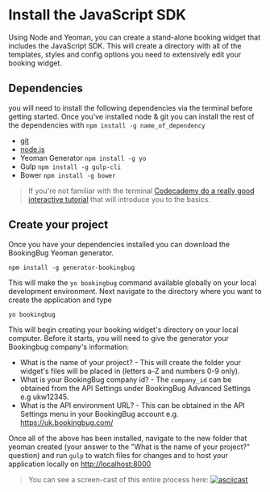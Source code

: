 # Install the JavaScript SDK

Using Node and Yeoman, you can create a stand-alone booking widget that includes the JavaScript SDK. This will create a directory with all of the templates, styles and config options you need to extensively edit your booking widget.

## Dependencies
you will need to install the following dependencies via the terminal before getting started. Once you've installed node & git you can install the rest of the dependencies with `npm install -g name_of_dependency`

- [git](github.com)
- [node.js](https://nodejs.org/en/)
- Yeoman Generator `npm install -g yo`
- Gulp `npm install -g gulp-cli`
- Bower `npm install -g bower`

> If you're not familiar with the terminal [Codecademy do a really good interactive tutorial](https://www.codecademy.com/ru/courses/learn-the-command-line/lessons/navigation/exercises/your-first-command) that will introduce you to the basics.

## Create your project
Once you have your dependencies installed you can download the BookingBug Yeoman generator.

```
npm install -g generator-bookingbug
```

This will make the `yo bookingbug` command available globally on your local development environment. Next navigate to the directory where you want to create the application and type

```
yo bookingbug
```

This will begin creating your booking widget's directory on your local computer. Before it starts, you will need to give the generator your Bookingbug company's information:

- What is the name of your project? - This will create the folder your widget's files will be placed in (letters a-Z and numbers 0-9 only).
- What is your BookingBug company id? - The `company_id` can be obtained from the API Settings under BookingBug Advanced Settings e.g ukw12345.
- What is the API environment URL? - This can be obtained in the API Settings menu in your BookingBug account e.g. https://uk.bookingbug.com/

Once all of the above has been installed, navigate to the new folder that yeoman created (your answer to the "What is the name of your project?" question) and run `gulp` to watch files for changes and to host your application locally on [http://localhost:8000](http://localhost:8000)

> You can see a screen-cast of this entire process here:
[![asciicast](https://asciinema.org/a/1ik46ji01fgxyfs5j669knvs6.png)](https://asciinema.org/a/1ik46ji01fgxyfs5j669knvs6?speed=2)

